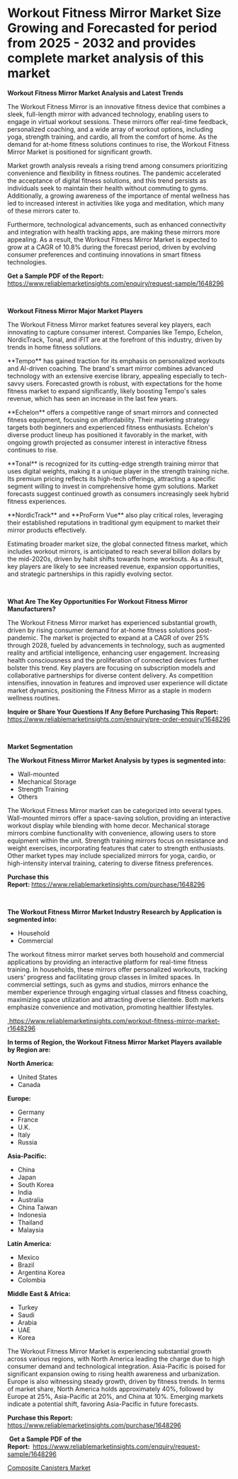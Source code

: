 <p><h1>Workout Fitness Mirror Market Size Growing and Forecasted for period from 2025 - 2032 and provides complete market analysis of this market</h1></p><p><strong>Workout Fitness Mirror Market Analysis and Latest Trends</strong></p>
<p><p>The Workout Fitness Mirror is an innovative fitness device that combines a sleek, full-length mirror with advanced technology, enabling users to engage in virtual workout sessions. These mirrors offer real-time feedback, personalized coaching, and a wide array of workout options, including yoga, strength training, and cardio, all from the comfort of home. As the demand for at-home fitness solutions continues to rise, the Workout Fitness Mirror Market is positioned for significant growth. </p><p>Market growth analysis reveals a rising trend among consumers prioritizing convenience and flexibility in fitness routines. The pandemic accelerated the acceptance of digital fitness solutions, and this trend persists as individuals seek to maintain their health without commuting to gyms. Additionally, a growing awareness of the importance of mental wellness has led to increased interest in activities like yoga and meditation, which many of these mirrors cater to. </p><p>Furthermore, technological advancements, such as enhanced connectivity and integration with health tracking apps, are making these mirrors more appealing. As a result, the Workout Fitness Mirror Market is expected to grow at a CAGR of 10.8% during the forecast period, driven by evolving consumer preferences and continuing innovations in smart fitness technologies.</p></p>
<p><strong>Get a Sample PDF of the Report:&nbsp;</strong> <a href="https://www.reliablemarketinsights.com/enquiry/request-sample/1648296?utm_campaign=2244&utm_medium=2&utm_source=Github&utm_content=ia&utm_term=04042025&utm_id=workout-fitness-mirror">https://www.reliablemarketinsights.com/enquiry/request-sample/1648296</a></p>
<p>&nbsp;</p>
<p><strong>Workout Fitness Mirror Major Market Players</strong></p>
<p><p>The Workout Fitness Mirror market features several key players, each innovating to capture consumer interest. Companies like Tempo, Echelon, NordicTrack, Tonal, and iFIT are at the forefront of this industry, driven by trends in home fitness solutions.</p><p>**Tempo** has gained traction for its emphasis on personalized workouts and AI-driven coaching. The brand's smart mirror combines advanced technology with an extensive exercise library, appealing especially to tech-savvy users. Forecasted growth is robust, with expectations for the home fitness market to expand significantly, likely boosting Tempo's sales revenue, which has seen an increase in the last few years.</p><p>**Echelon** offers a competitive range of smart mirrors and connected fitness equipment, focusing on affordability. Their marketing strategy targets both beginners and experienced fitness enthusiasts. Echelon's diverse product lineup has positioned it favorably in the market, with ongoing growth projected as consumer interest in interactive fitness continues to rise.</p><p>**Tonal** is recognized for its cutting-edge strength training mirror that uses digital weights, making it a unique player in the strength training niche. Its premium pricing reflects its high-tech offerings, attracting a specific segment willing to invest in comprehensive home gym solutions. Market forecasts suggest continued growth as consumers increasingly seek hybrid fitness experiences.</p><p>**NordicTrack** and **ProForm Vue** also play critical roles, leveraging their established reputations in traditional gym equipment to market their mirror products effectively.</p><p>Estimating broader market size, the global connected fitness market, which includes workout mirrors, is anticipated to reach several billion dollars by the mid-2020s, driven by habit shifts towards home workouts. As a result, key players are likely to see increased revenue, expansion opportunities, and strategic partnerships in this rapidly evolving sector.</p></p>
<p>&nbsp;</p>
<p><strong>What Are The Key Opportunities For Workout Fitness Mirror Manufacturers?</strong></p>
<p><p>The Workout Fitness Mirror market has experienced substantial growth, driven by rising consumer demand for at-home fitness solutions post-pandemic. The market is projected to expand at a CAGR of over 25% through 2028, fueled by advancements in technology, such as augmented reality and artificial intelligence, enhancing user engagement. Increasing health consciousness and the proliferation of connected devices further bolster this trend. Key players are focusing on subscription models and collaborative partnerships for diverse content delivery. As competition intensifies, innovation in features and improved user experience will dictate market dynamics, positioning the Fitness Mirror as a staple in modern wellness routines.</p></p>
<p><strong>Inquire or Share Your Questions If Any Before Purchasing This Report:</strong> <a href="https://www.reliablemarketinsights.com/enquiry/pre-order-enquiry/1648296?utm_campaign=2244&utm_medium=2&utm_source=Github&utm_content=ia&utm_term=04042025&utm_id=workout-fitness-mirror">https://www.reliablemarketinsights.com/enquiry/pre-order-enquiry/1648296</a></p>
<p>&nbsp;</p>
<p><strong>Market Segmentation</strong></p>
<p><strong>The Workout Fitness Mirror Market Analysis by types is segmented into:</strong></p>
<p><ul><li>Wall-mounted</li><li>Mechanical Storage</li><li>Strength Training</li><li>Others</li></ul></p>
<p><p>The Workout Fitness Mirror market can be categorized into several types. Wall-mounted mirrors offer a space-saving solution, providing an interactive workout display while blending with home decor. Mechanical storage mirrors combine functionality with convenience, allowing users to store equipment within the unit. Strength training mirrors focus on resistance and weight exercises, incorporating features that cater to strength enthusiasts. Other market types may include specialized mirrors for yoga, cardio, or high-intensity interval training, catering to diverse fitness preferences.</p></p>
<p><strong>Purchase this Report:&nbsp;</strong><a href="https://www.reliablemarketinsights.com/purchase/1648296?utm_campaign=2244&utm_medium=2&utm_source=Github&utm_content=ia&utm_term=04042025&utm_id=workout-fitness-mirror">https://www.reliablemarketinsights.com/purchase/1648296</a></p>
<p>&nbsp;</p>
<p><strong>The Workout Fitness Mirror Market Industry Research by Application is segmented into:</strong></p>
<p><ul><li>Household</li><li>Commercial</li></ul></p>
<p><p>The workout fitness mirror market serves both household and commercial applications by providing an interactive platform for real-time fitness training. In households, these mirrors offer personalized workouts, tracking users' progress and facilitating group classes in limited spaces. In commercial settings, such as gyms and studios, mirrors enhance the member experience through engaging virtual classes and fitness coaching, maximizing space utilization and attracting diverse clientele. Both markets emphasize convenience and motivation, promoting healthier lifestyles.</p></p>
<p><a href="https://www.reliablemarketinsights.com/workout-fitness-mirror-market-r1648296?utm_campaign=2244&utm_medium=2&utm_source=Github&utm_content=ia&utm_term=04042025&utm_id=workout-fitness-mirror">&nbsp;https://www.reliablemarketinsights.com/workout-fitness-mirror-market-r1648296</a></p>
<p><strong>In terms of Region, the Workout Fitness Mirror Market Players available by Region are:</strong></p>
<p>
    <p> <strong> North America: </strong>
        <ul>
            <li>United States</li>
            <li>Canada</li>
        </ul>
        </p> 
    <p> <strong> Europe: </strong>
        <ul>
            <li>Germany</li>
            <li>France</li>
            <li>U.K.</li>
            <li>Italy</li>
            <li>Russia</li>
        </ul>
        </p> 
    <p> <strong> Asia-Pacific: </strong>
        <ul>
            <li>China</li>
            <li>Japan</li>
            <li>South Korea</li>
            <li>India</li>
            <li>Australia</li>
            <li>China Taiwan</li>
            <li>Indonesia</li>
            <li>Thailand</li>
            <li>Malaysia</li>
        </ul>
        </p> 
    <p> <strong> Latin America: </strong>
        <ul>
            <li>Mexico</li>
            <li>Brazil</li>
            <li>Argentina Korea</li>
            <li>Colombia</li>
        </ul>
        </p> 
    <p> <strong> Middle East & Africa: </strong>
        <ul>
            <li>Turkey</li>
            <li>Saudi</li>
            <li>Arabia</li>
            <li>UAE</li>
            <li>Korea</li>
        </ul>
    </p>
    </p>
<p><p>The Workout Fitness Mirror Market is experiencing substantial growth across various regions, with North America leading the charge due to high consumer demand and technological integration. Asia-Pacific is poised for significant expansion owing to rising health awareness and urbanization. Europe is also witnessing steady growth, driven by fitness trends. In terms of market share, North America holds approximately 40%, followed by Europe at 25%, Asia-Pacific at 20%, and China at 10%. Emerging markets indicate a potential shift, favoring Asia-Pacific in future forecasts.</p></p>
<p><strong>Purchase this Report: </strong><a href="https://www.reliablemarketinsights.com/purchase/1648296?utm_campaign=2244&utm_medium=2&utm_source=Github&utm_content=ia&utm_term=04042025&utm_id=workout-fitness-mirror">https://www.reliablemarketinsights.com/purchase/1648296</a></p>
<p>&nbsp;<strong>Get a Sample PDF of the Report:&nbsp;&nbsp;</strong><a href="https://www.reliablemarketinsights.com/enquiry/request-sample/1648296?utm_campaign=2244&utm_medium=2&utm_source=Github&utm_content=ia&utm_term=04042025&utm_id=workout-fitness-mirror">https://www.reliablemarketinsights.com/enquiry/request-sample/1648296</a></p>
<p><strong></strong></p>
<p><p><a href="https://github.com/klindsey95/Market-Research-Report-List-1/blob/main/composite-canisters-market.md?utm_campaign=2244&utm_medium=2&utm_source=Github&utm_content=ia&utm_term=04042025&utm_id=workout-fitness-mirror">Composite Canisters Market</a></p></p>